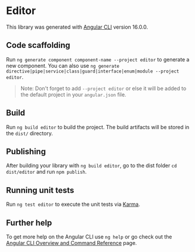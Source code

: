 # Editor

This library was generated with [Angular CLI](https://github.com/angular/angular-cli) version 16.0.0.

## Code scaffolding

Run `ng generate component component-name --project editor` to generate a new component. You can also use `ng generate directive|pipe|service|class|guard|interface|enum|module --project editor`.
> Note: Don't forget to add `--project editor` or else it will be added to the default project in your `angular.json` file. 

## Build

Run `ng build editor` to build the project. The build artifacts will be stored in the `dist/` directory.

## Publishing

After building your library with `ng build editor`, go to the dist folder `cd dist/editor` and run `npm publish`.

## Running unit tests

Run `ng test editor` to execute the unit tests via [Karma](https://karma-runner.github.io).

## Further help

To get more help on the Angular CLI use `ng help` or go check out the [Angular CLI Overview and Command Reference](https://angular.io/cli) page.
